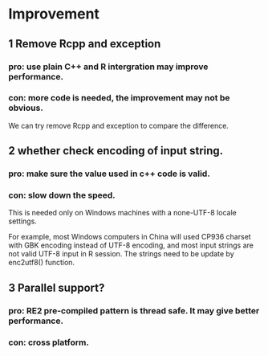# Improvement

## 1 Remove Rcpp and exception

### pro: use plain C++ and R intergration may improve performance.

### con: more code is needed, the improvement may not be obvious.

We can try remove Rcpp and exception to compare the difference.

## 2 whether check encoding of input string. 

### pro: make sure the value used in c++ code is valid. 

### con: slow down the speed. 

This is needed only on Windows machines with a none-UTF-8 locale settings. 

For example, most Windows computers in China will used CP936 charset with GBK encoding instead of UTF-8 encoding, and most input strings are not valid UTF-8 input in R session. The strings need to be update by enc2utf8() function.

## 3 Parallel support?

### pro: RE2 pre-compiled pattern is thread safe. It may give better performance.

### con: cross platform.
